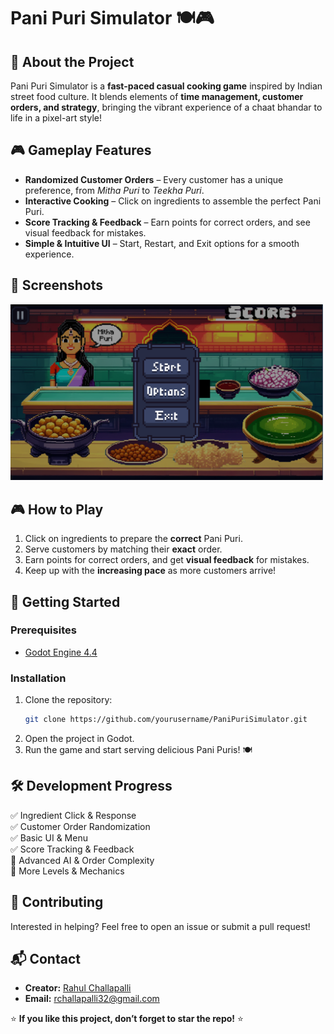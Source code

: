 # Pani Puri Simulator 🍽️🎮

## 📝 About the Project
Pani Puri Simulator is a **fast-paced casual cooking game** inspired by Indian street food culture. It blends elements of **time management, customer orders, and strategy**, bringing the vibrant experience of a chaat bhandar to life in a pixel-art style!

## 🎮 Gameplay Features
- **Randomized Customer Orders** – Every customer has a unique preference, from *Mitha Puri* to *Teekha Puri*.
- **Interactive Cooking** – Click on ingredients to assemble the perfect Pani Puri.
- **Score Tracking & Feedback** – Earn points for correct orders, and see visual feedback for mistakes.
- **Simple & Intuitive UI** – Start, Restart, and Exit options for a smooth experience.

## 📸 Screenshots
<img src="Screenshots/Screenshot 2025-03-05 154854.png" width="500">

## 🎮 How to Play
1. Click on ingredients to prepare the **correct** Pani Puri.
2. Serve customers by matching their **exact** order.
3. Earn points for correct orders, and get **visual feedback** for mistakes.
4. Keep up with the **increasing pace** as more customers arrive!

## 🚀 Getting Started
### Prerequisites
- [Godot Engine 4.4](https://godotengine.org/download)

### Installation
1. Clone the repository:
   ```sh
   git clone https://github.com/yourusername/PaniPuriSimulator.git
   ```
2. Open the project in Godot.
3. Run the game and start serving delicious Pani Puris! 🍽️

## 🛠️ Development Progress
✅ Ingredient Click & Response  
✅ Customer Order Randomization  
✅ Basic UI & Menu  
✅ Score Tracking & Feedback  
🔲 Advanced AI & Order Complexity  
🔲 More Levels & Mechanics  

## 🤝 Contributing
Interested in helping? Feel free to open an issue or submit a pull request!

## 📬 Contact
- **Creator:** [Rahul Challapalli](https://github.com/yourusername)
- **Email:** rchallapalli32@gmail.com

⭐ **If you like this project, don’t forget to star the repo!** ⭐
